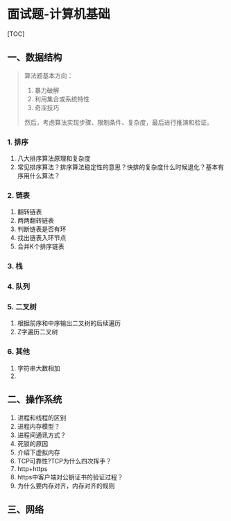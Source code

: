 # 面试题-计算机基础

[TOC]

## 一、数据结构

> 算法题基本方向：
>
> 1. 暴力破解
> 2. 利用集合或系统特性
> 3. 奇淫技巧
>
> 然后，考虑算法实现步骤、限制条件、复杂度，最后进行推演和验证。

### 1. 排序

1. 八大排序算法原理和复杂度
2. 常见排序算法？排序算法稳定性的意思？快排的复杂度什么时候退化？基本有序用什么算法？

### 2. 链表

1. 翻转链表
2. 两两翻转链表
3. 判断链表是否有环
4. 找出链表入环节点
5. 合并K个排序链表

### 3. 栈

### 4. 队列

### 5. 二叉树

1. 根据前序和中序输出二叉树的后续遍历
2. Z字遍历二叉树

### 6. 其他

1. 字符串大数相加
2. 



## 二、操作系统

1. 进程和线程的区别
2. 进程内存模型？
3. 进程间通讯方式？
4. 死锁的原因
5. 介绍下虚拟内存
6. TCP可靠性?TCP为什么四次挥手？
7. http+https
8. https中客户端对公钥证书的验证过程？
9. 为什么要内存对齐，内存对齐的规则



## 三、网络